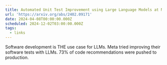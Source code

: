 ```yaml
---
title: Automated Unit Test Improvement using Large Language Models at Meta
url: 'https://arxiv.org/abs/2402.09171'
date: 2024-04-08T00:00:00.000Z
scheduled: 2024-12-02T03:00:00.000Z
tags:
  - links
---
```


Software development is THE use case for LLMs. Meta tried improving their software tests with LLMs. 73% of code recommendations were pushed to production.
